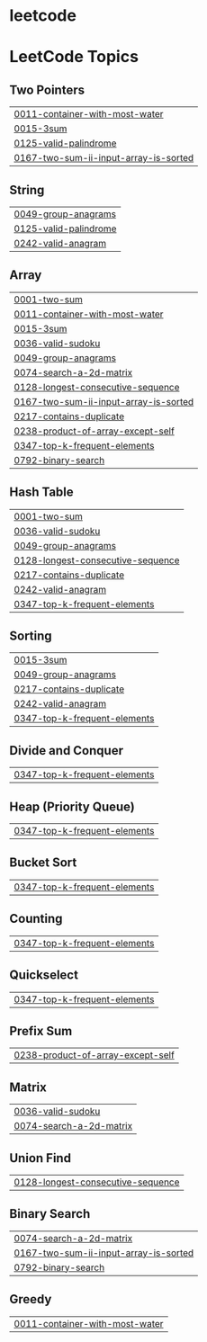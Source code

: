 # leetcode
<!---LeetCode Topics Start-->
# LeetCode Topics
## Two Pointers
|  |
| ------- |
| [0011-container-with-most-water](https://github.com/DaZeTw/leetcode/tree/master/0011-container-with-most-water) |
| [0015-3sum](https://github.com/DaZeTw/leetcode/tree/master/0015-3sum) |
| [0125-valid-palindrome](https://github.com/DaZeTw/leetcode/tree/master/0125-valid-palindrome) |
| [0167-two-sum-ii-input-array-is-sorted](https://github.com/DaZeTw/leetcode/tree/master/0167-two-sum-ii-input-array-is-sorted) |
## String
|  |
| ------- |
| [0049-group-anagrams](https://github.com/DaZeTw/leetcode/tree/master/0049-group-anagrams) |
| [0125-valid-palindrome](https://github.com/DaZeTw/leetcode/tree/master/0125-valid-palindrome) |
| [0242-valid-anagram](https://github.com/DaZeTw/leetcode/tree/master/0242-valid-anagram) |
## Array
|  |
| ------- |
| [0001-two-sum](https://github.com/DaZeTw/leetcode/tree/master/0001-two-sum) |
| [0011-container-with-most-water](https://github.com/DaZeTw/leetcode/tree/master/0011-container-with-most-water) |
| [0015-3sum](https://github.com/DaZeTw/leetcode/tree/master/0015-3sum) |
| [0036-valid-sudoku](https://github.com/DaZeTw/leetcode/tree/master/0036-valid-sudoku) |
| [0049-group-anagrams](https://github.com/DaZeTw/leetcode/tree/master/0049-group-anagrams) |
| [0074-search-a-2d-matrix](https://github.com/DaZeTw/leetcode/tree/master/0074-search-a-2d-matrix) |
| [0128-longest-consecutive-sequence](https://github.com/DaZeTw/leetcode/tree/master/0128-longest-consecutive-sequence) |
| [0167-two-sum-ii-input-array-is-sorted](https://github.com/DaZeTw/leetcode/tree/master/0167-two-sum-ii-input-array-is-sorted) |
| [0217-contains-duplicate](https://github.com/DaZeTw/leetcode/tree/master/0217-contains-duplicate) |
| [0238-product-of-array-except-self](https://github.com/DaZeTw/leetcode/tree/master/0238-product-of-array-except-self) |
| [0347-top-k-frequent-elements](https://github.com/DaZeTw/leetcode/tree/master/0347-top-k-frequent-elements) |
| [0792-binary-search](https://github.com/DaZeTw/leetcode/tree/master/0792-binary-search) |
## Hash Table
|  |
| ------- |
| [0001-two-sum](https://github.com/DaZeTw/leetcode/tree/master/0001-two-sum) |
| [0036-valid-sudoku](https://github.com/DaZeTw/leetcode/tree/master/0036-valid-sudoku) |
| [0049-group-anagrams](https://github.com/DaZeTw/leetcode/tree/master/0049-group-anagrams) |
| [0128-longest-consecutive-sequence](https://github.com/DaZeTw/leetcode/tree/master/0128-longest-consecutive-sequence) |
| [0217-contains-duplicate](https://github.com/DaZeTw/leetcode/tree/master/0217-contains-duplicate) |
| [0242-valid-anagram](https://github.com/DaZeTw/leetcode/tree/master/0242-valid-anagram) |
| [0347-top-k-frequent-elements](https://github.com/DaZeTw/leetcode/tree/master/0347-top-k-frequent-elements) |
## Sorting
|  |
| ------- |
| [0015-3sum](https://github.com/DaZeTw/leetcode/tree/master/0015-3sum) |
| [0049-group-anagrams](https://github.com/DaZeTw/leetcode/tree/master/0049-group-anagrams) |
| [0217-contains-duplicate](https://github.com/DaZeTw/leetcode/tree/master/0217-contains-duplicate) |
| [0242-valid-anagram](https://github.com/DaZeTw/leetcode/tree/master/0242-valid-anagram) |
| [0347-top-k-frequent-elements](https://github.com/DaZeTw/leetcode/tree/master/0347-top-k-frequent-elements) |
## Divide and Conquer
|  |
| ------- |
| [0347-top-k-frequent-elements](https://github.com/DaZeTw/leetcode/tree/master/0347-top-k-frequent-elements) |
## Heap (Priority Queue)
|  |
| ------- |
| [0347-top-k-frequent-elements](https://github.com/DaZeTw/leetcode/tree/master/0347-top-k-frequent-elements) |
## Bucket Sort
|  |
| ------- |
| [0347-top-k-frequent-elements](https://github.com/DaZeTw/leetcode/tree/master/0347-top-k-frequent-elements) |
## Counting
|  |
| ------- |
| [0347-top-k-frequent-elements](https://github.com/DaZeTw/leetcode/tree/master/0347-top-k-frequent-elements) |
## Quickselect
|  |
| ------- |
| [0347-top-k-frequent-elements](https://github.com/DaZeTw/leetcode/tree/master/0347-top-k-frequent-elements) |
## Prefix Sum
|  |
| ------- |
| [0238-product-of-array-except-self](https://github.com/DaZeTw/leetcode/tree/master/0238-product-of-array-except-self) |
## Matrix
|  |
| ------- |
| [0036-valid-sudoku](https://github.com/DaZeTw/leetcode/tree/master/0036-valid-sudoku) |
| [0074-search-a-2d-matrix](https://github.com/DaZeTw/leetcode/tree/master/0074-search-a-2d-matrix) |
## Union Find
|  |
| ------- |
| [0128-longest-consecutive-sequence](https://github.com/DaZeTw/leetcode/tree/master/0128-longest-consecutive-sequence) |
## Binary Search
|  |
| ------- |
| [0074-search-a-2d-matrix](https://github.com/DaZeTw/leetcode/tree/master/0074-search-a-2d-matrix) |
| [0167-two-sum-ii-input-array-is-sorted](https://github.com/DaZeTw/leetcode/tree/master/0167-two-sum-ii-input-array-is-sorted) |
| [0792-binary-search](https://github.com/DaZeTw/leetcode/tree/master/0792-binary-search) |
## Greedy
|  |
| ------- |
| [0011-container-with-most-water](https://github.com/DaZeTw/leetcode/tree/master/0011-container-with-most-water) |
<!---LeetCode Topics End-->